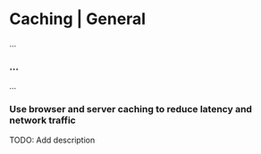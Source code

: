 # Caching | General
...
<br>


### ...

...
<br>


### Use browser and server caching to reduce latency and network traffic

TODO: Add description

<br>
